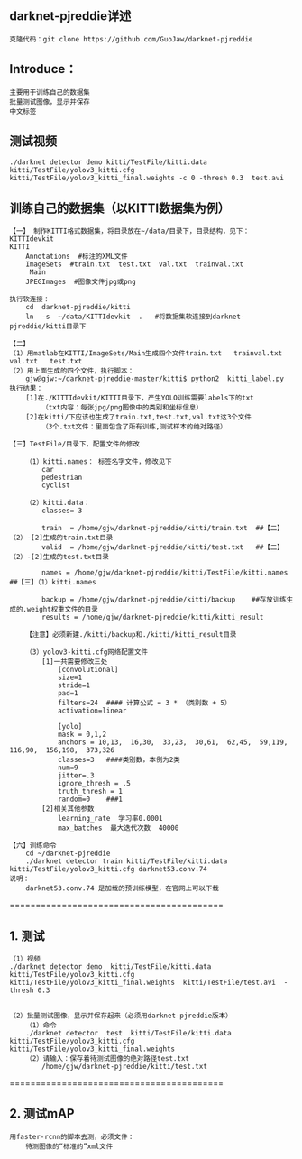

##  darknet-pjreddie详述

	克隆代码：git clone https://github.com/GuoJaw/darknet-pjreddie

## Introduce： 
	主要用于训练自己的数据集
	批量测试图像，显示并保存
	中文标签
	
## 测试视频
	./darknet detector demo kitti/TestFile/kitti.data  kitti/TestFile/yolov3_kitti.cfg  kitti/TestFile/yolov3_kitti_final.weights -c 0 -thresh 0.3  test.avi
  
## 训练自己的数据集（以KITTI数据集为例）
	【一】 制作KITTI格式数据集，将目录放在~/data/目录下，目录结构，见下：
	KITTIdevkit
	KITTI
	    Annotations  #标注的XML文件
	    ImageSets  #train.txt  test.txt  val.txt  trainval.txt
		 Main
	    JPEGImages  #图像文件jpg或png

	执行软连接： 
		cd  darknet-pjreddie/kitti
		ln  -s  ~/data/KITTIdevkit  .   #将数据集软连接到darknet-pjreddie/kitti目录下

	【二】
	（1）用matlab在KITTI/ImageSets/Main生成四个文件train.txt   trainval.txt   val.txt   test.txt 
	（2）用上面生成的四个文件，执行脚本：
		gjw@gjw:~/darknet-pjreddie-master/kitti$ python2  kitti_label.py 
	执行结果：
		[1]在./KITTIdevkit/KITTI目录下，产生YOLO训练需要labels下的txt
			（txt内容：每张jpg/png图像中的类别和坐标信息） 
		[2]在kitti/下应该也生成了train.txt,test.txt,val.txt这3个文件
			（3个.txt文件：里面包含了所有训练,测试样本的绝对路径）

	【三】TestFile/目录下，配置文件的修改

		（1）kitti.names： 标签名字文件，修改见下
			car
			pedestrian
			cyclist

		（2）kitti.data： 
			classes= 3

			train  = /home/gjw/darknet-pjreddie/kitti/train.txt  ##【二】（2）-[2]生成的train.txt目录
			valid  = /home/gjw/darknet-pjreddie/kitti/test.txt   ##【二】（2）-[2]生成的test.txt目录

			names = /home/gjw/darknet-pjreddie/kitti/TestFile/kitti.names  ##【三】（1）kitti.names

			backup = /home/gjw/darknet-pjreddie/kitti/backup    ##存放训练生成的.weight权重文件的目录	
			results = /home/gjw/darknet-pjreddie/kitti/kitti_result

		【注意】必须新建./kitti/backup和./kitti/kitti_result目录

		（3）yolov3-kitti.cfg网络配置文件
		    [1]一共需要修改三处
				[convolutional]
				size=1
				stride=1
				pad=1
				filters=24  #### 计算公式 = 3 * （类别数 + 5）
				activation=linear

				[yolo]
				mask = 0,1,2
				anchors = 10,13,  16,30,  33,23,  30,61,  62,45,  59,119,  116,90,  156,198,  373,326
				classes=3   ####类别数，本例为2类  
				num=9
				jitter=.3
				ignore_thresh = .5
				truth_thresh = 1
				random=0    ###1
		    [2]相关其他参数
			    learning_rate  学习率0.0001
			    max_batches  最大迭代次数  40000

	【六】训练命令
		cd ~/darknet-pjreddie
		./darknet detector train kitti/TestFile/kitti.data  kitti/TestFile/yolov3_kitti.cfg darknet53.conv.74 
	说明：
		darknet53.conv.74 是加载的预训练模型，在官网上可以下载

=========================================

## 1. 测试
	（1）视频
	./darknet detector demo  kitti/TestFile/kitti.data  kitti/TestFile/yolov3_kitti.cfg  kitti/TestFile/yolov3_kitti_final.weights  kitti/TestFile/test.avi  -thresh 0.3 


	（2）批量测试图像，显示并保存起来（必须用darknet-pjreddie版本）
		（1）命令
		./darknet detector  test  kitti/TestFile/kitti.data  kitti/TestFile/yolov3_kitti.cfg  kitti/TestFile/yolov3_kitti_final.weights
		（2）请输入：保存着待测试图像的绝对路径test.txt
			/home/gjw/darknet-pjreddie/kitti/test.txt

=========================================

## 2. 测试mAP
	用faster-rcnn的脚本去测，必须文件：
		待测图像的“标准的”xml文件







